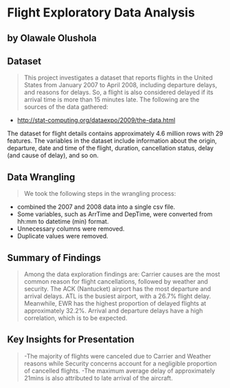 # Flight Exploratory Data Analysis
## by Olawale Olushola


## Dataset

> This project investigates a dataset that reports flights in the United States from January 2007 to April 2008, including departure delays, and reasons for delays. So, a flight is also considered delayed if its arrival time is more than 15 minutes late.
The following are the sources of the data gathered:

- http://stat-computing.org/dataexpo/2009/the-data.html

The dataset for flight details contains approximately 4.6 million rows with 29 features.
The variables in the dataset include information about the origin, departure, date and time of the flight, duration, cancellation status, delay (and cause of delay), and so on.

## Data Wrangling
> We took the following steps in the wrangling process:
- combined the 2007 and 2008 data into a single csv file.
- Some variables, such as ArrTime and DepTime, were converted from hh:mm to datetime (min) format.
- Unnecessary columns were removed.
- Duplicate values were removed.

## Summary of Findings

> Among the data exploration findings are:
Carrier causes are the most common reason for flight cancellations, followed by weather and security.
The ACK (Nantucket) airport has the most departure and arrival delays.
ATL is the busiest airport, with a 26.7% flight delay.
Meanwhile, EWR has the highest proportion of delayed flights at approximately 32.2%.
Arrival and departure delays have a high correlation, which is to be expected.

## Key Insights for Presentation

> -The majority of flights were canceled due to Carrier and Weather reasons while Security concerns account for a negligible proportion of cancelled flights.
-The maximum average delay of approximately 21mins is also attributed to late arrival of the aircraft.


